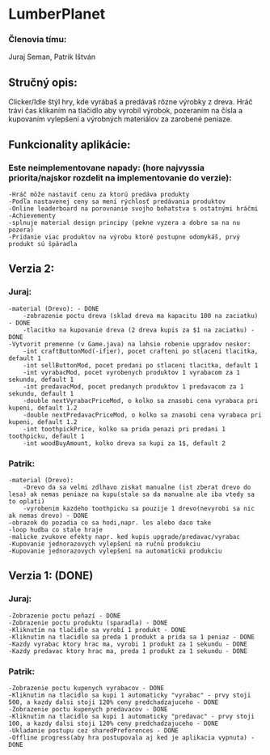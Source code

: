 # LumberPlanet
### Členovia tímu: 
Juraj Seman, Patrik Ištván

## Stručný opis: 
Clicker/Idle štýl hry, kde vyrábaš a predávaš rôzne výrobky z dreva. Hráč trávi čas klikaním na tlačidlo aby vyrobil výrobok, pozeraním na čísla a kupovaním vylepšení a výrobných materiálov za zarobené peniaze.

## Funkcionality aplikácie:
### Este neimplementovane napady: (hore najvyssia priorita/najskor rozdelit na implementovanie do verzie):
    -Hráč môže nastaviť cenu za ktorú predáva produkty
    -Podľa nastavenej ceny sa mení rýchlosť predávania produktov
    -Online leaderboard na porovnanie svojho bohatstva s ostatnými hráčmi
    -Achievementy
    -splnuje material design principy (pekne vyzera a dobre sa na nu pozera)
    -Pridanie viac produktov na výrobu ktoré postupne odomykáš, prvý produkt sú špáradla
    
## Verzia 2:
### Juraj:
    -material (Drevo): - DONE
        -zobrazenie poctu dreva (sklad dreva ma kapacitu 100 na zaciatku) - DONE
        -tlacitko na kupovanie dreva (2 dreva kupis za $1 na zaciatku) - DONE
    -Vytvorit premenne (v Game.java) na lahsie robenie upgradov neskor:
        -int craftButtonMod(-ifier), pocet crafteni po stlaceni tlacitka, default 1
        -int sellButtonMod, pocet predani po stlaceni tlacitka, default 1
        -int vyrabacMod, pocet vyrobenych produktov 1 vyrabacom za 1 sekundu, default 1
        -int predavacMod, pocet predanych produktov 1 predavacom za 1 sekundu, default 1
        -double nextVyrabacPriceMod, o kolko sa znasobi cena vyrabaca pri kupeni, default 1.2
        -double nextPredavacPriceMod, o kolko sa znasobi cena vyrabaca pri kupeni, default 1.2
        -int toothpickPrice, kolko sa prida penazi pri predani 1 toothpicku, default 1
        -int woodBuyAmount, kolko dreva sa kupi za 1$, default 2
        
### Patrik:
    -material (Drevo):
        -Drevo da sa velmi zdlhavo ziskat manualne (ist zberat drevo do lesa) ak nemas peniaze na kupu(stale sa da manualne ale iba vtedy sa to oplati)
        -vyrobenim kazdeho toothpicku sa pouzije 1 drevo(nevyrobi sa nic ak nemas drevo) - DONE
    -obrazok do pozadia co sa hodi,napr. les alebo daco take
    -loop hudba co stale hraje
    -malicke zvukove efekty napr. ked kupis upgrade/predavac/vyrabac
    -Kupovanie jednorazovych vylepšení na ručnú produkciu
    -Kupovanie jednorazovych vylepšení na automatickú produkciu
    
## Verzia 1: (DONE)
### Juraj:
    -Zobrazenie poctu peňazí - DONE
    -Zobrazenie poctu produktu (sparadla) - DONE
    -Kliknutím na tlačidlo sa vyrobí 1 produkt - DONE
    -Kliknutim na tlacidlo sa preda 1 produkt a prida sa 1 peniaz - DONE
    -Kazdy vyrabac ktory hrac ma, vyrobi 1 produkt za 1 sekundu - DONE
    -Kazdy predavac ktory hrac ma, preda 1 produkt za 1 sekundu - DONE
  
### Patrik:
    -Zobrazenie poctu kupenych vyrabacov - DONE
    -Kliknutim na tlacidlo sa kupi 1 automaticky "vyrabac" - prvy stoji 500, a kazdy dalsi stoji 120% ceny predchadzajuceho - DONE
    -Zobrazenie poctu kupenych predavacov - DONE
    -Kliknutim na tlacidlo sa kupi 1 automaticky "predavac" - prvy stoji 100, a kazdy dalsi stoji 120% ceny predchadzajuceho - DONE
    -Ukladanie postupu cez sharedPreferences - DONE
    -Offline progress(aby hra postupovala aj ked je aplikacia vypnuta) - DONE

